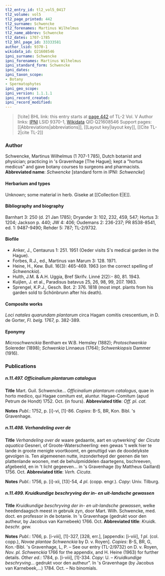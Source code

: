 ```yaml
---
tl2_entry_id: tl2_vol5_0417
tl2_volume: vol5
tl2_page_printed: 442
tl2_surname: Schwencke
tl2_forenames: Martinus Wilhelmus
tl2_name_abbrev: Schwencke
tl2_dates: 1707-1785
tl2_bhl_page_id: 33333581
author_lsid: 9370-1
wikidata_id: Q21608546
ipni_surname: Schwencke
ipni_forenames: Martinus Wilhelmus
ipni_standard_form: Schwencke
ipni_dates: 
ipni_taxon_scope: 
- Botany
- Spermatophytes
ipni_geo_scope: 
ipni_version: 1.1.1.1
ipni_record_created: 
ipni_record_modified:
---
```


> [!cite] BHL link: this entry starts at [page 442](https://www.biodiversitylibrary.org/page/33333581) of TL-2 Vol. V
> Author links: [IPNI](https://www.ipni.org/a/9370-1) LSID 9370-1, [Wikidata](https://www.wikidata.org/wiki/Q21608546) QID Q21608546
> Support pages: [[Abbreviations|abbreviations]], [[Layout key|layout key]], [[Cite TL-2|cite TL-2]]

### Author

Schwencke, Martinus Wilhelmus (1 707-1 785), Dutch botanist and physician; practicing in 's Gravenhage \[The Hague\]; kept a "hortus medicus" and gave botany courses to surgeons and pharmacists. 
**Abbreviated name**: *Schwencke* \[standard form in IPNI: *Schwencke*\]

#### Herbarium and types

Unknown; some material in herb. Giseke at [[Collection E|E]].

#### Bibliography and biography

Barnhart 3: 250 (d. 21 Jan 1785); Dryander 3: 102, 232, 459, 547; Hortus 3: 1204; Jackson p. 440; JW 4: 406; Oudemans 2: 236-237; PR 8538-8541, ed. 1: 9487-9490; Rehder 5: 787; TL-2/9732.

#### Biofile

- Anker, J., Centaurus 1: 251. 1951 (Oeder visits S's medical garden in the Hague).
- Forbes, R.J., ed., Martinus van Marum 3: 128. 1971.
- Heine, H., Kew. Bull. 16(3): 465-469. 1963 (on the correct spelling of *Schwenckia*).
- Hulth, J.M. & A.H. Uggia, Bref Skrifv. Linné 2(2):- 80, 81. 1943.
- Kuijlen, J. et al., Paradisus batavus 25, 26, 98, 99, 207. 1983.
- Sprengel, K.P.J., Gesch. Bot. 2: 376. 1818 (most impt. plants from his garden sold to Schönbrunn after his death).

#### Composite works

*Loci natales quarundam plantarum* circa Hagam comitis crescentium, *in* D. de Gorter, *Fl. belg.* 1767, p. 382-389.

#### Eponymy

*Microschwenckia* Bentham ex W.B. Hemsley (1882); *Protoschwenkia* Solereder (1898); *Schwenkia* Linnaeus (1764); *Schwenkiopsis* Dammer (1916).

### Publications

##### n.11.497. Officinalium plantarum catalogus

**Title**
Mart. Guil. Schwencke... *Officinalium plantarum catalogus*, quae in horto medico, qui Hagae comitum est, aluntur. Hagae-Comitum (apud Petrum de Hondt) 1752. Oct. (in fours).
**Abbreviated title**: *Off. pl. cat.*

**Notes**
*Publ*.: 1752, p. \[i\]-vi, \[1\]-86. *Copies*: B-S, BR, Kon. Bibl. 's Gravenhage.

##### n.11.498. Verhandeling over de

**Title**
*Verhandeling over de* waare gedaante, aart en uytwerking' der *Cicuta aquatica* Gesneri, of Groote-Waterscheerling: een gewas 't welk hier te lande in groote menigte voortkoomt, en genuttigd van de doodelykste gevolgen is. Ten algemeenen nutte, inzonderheyd der geenen die ten plattenlande woonen, met de behulpmiddelen daartegens, bschreeven, afgebeeld, en in 't licht gegeeven... in 's Gravenhage (by Mattheus Gaillard) 1756. Oct.
**Abbreviated title**: *Verh. Cicuta*.

**Notes**
*Publ*.: 1756, p. \[i\]-xii, \[13\]-54, *4 pl*. (copp. engr.). *Copy*: Univ. Tilburg.

##### n.11.499. Kruidkundige beschryving der in- en uit-landsche gewassen

**Title**
*Kruidkundige beschryving der in- en uit-landsche gewassen*, welke heedendaagsch meest in gebruik zyn, door Mart. Wilh. Schwencke, med. doct. en professor in de botanie. In 's Gravenhage (gedrukt voor den autheur, by Jacobus van Karnebeek) 1766. Oct.
**Abbreviated title**: *Kruidk. beschr. gew.*

**Notes**
*Publ*.: 1766, p. \[i-viii\], \[1\]-327, \[328, err.\], \[appendix: \[i-viii\], *1 pl*. (col. copp.), *Novae plantae Schwenckia* by D. v. Royen\]. *Copies*: B-S, BR, G, Kon.-Bibl. 's Gravenhage, L, P. – See our entry (TL-2/9732) on D. v. Royen, *Nov. pl. Schwenckia* 1766 for the appendix, and H. Heine (1963) for further details.
*Other ed*.: 1784, p. \[i-viii\], \[1\]-334. *Copy*: U. – *Kruidkundige beschryving*... gedrukt voor den autheur". In 's Gravenhage (by Jacobus van Karnebeek,...) 1784. Oct. – No binomials.

